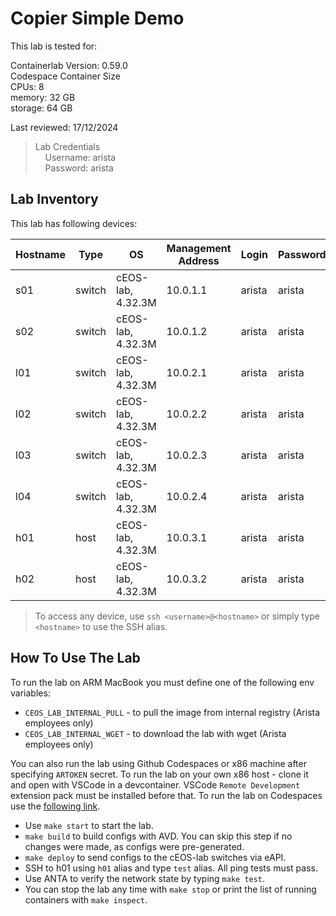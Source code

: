 # Copier Simple Demo

This lab is tested for:  

  Containerlab Version: 0.59.0  
  Codespace Container Size  
    CPUs: 8  
    memory: 32 GB  
    storage: 64 GB  

Last reviewed: 17/12/2024  

> Lab Credentials  
&nbsp;&nbsp;&nbsp;&nbsp;Username: arista  
&nbsp;&nbsp;&nbsp;&nbsp;Password: arista  

## Lab Inventory

This lab has following devices:

| Hostname | Type | OS | Management Address | Login | Password |
| -------- | ---- | -- | ------------------ | ----- | -------- |
| s01 | switch | cEOS-lab, 4.32.3M | 10.0.1.1 | arista | arista |
| s02 | switch | cEOS-lab, 4.32.3M | 10.0.1.2 | arista | arista |
| l01 | switch | cEOS-lab, 4.32.3M | 10.0.2.1 | arista | arista |
| l02 | switch | cEOS-lab, 4.32.3M | 10.0.2.2 | arista | arista |
| l03 | switch | cEOS-lab, 4.32.3M | 10.0.2.3 | arista | arista |
| l04 | switch | cEOS-lab, 4.32.3M | 10.0.2.4 | arista | arista |
| h01 | host | cEOS-lab, 4.32.3M | 10.0.3.1 | arista | arista |
| h02 | host | cEOS-lab, 4.32.3M | 10.0.3.2 | arista | arista |

> To access any device, use `ssh <username>@<hostname>` or simply type `<hostname>` to use the SSH alias.

## How To Use The Lab

To run the lab on ARM MacBook you must define one of the following env variables:

- `CEOS_LAB_INTERNAL_PULL` - to pull the image from internal registry (Arista employees only)
- `CEOS_LAB_INTERNAL_WGET` - to download the lab with wget (Arista employees only)

You can also run the lab using Github Codespaces or x86 machine after specifying `ARTOKEN` secret.
To run the lab on your own x86 host - clone it and open with VSCode in a devcontainer. VSCode `Remote Development` extension pack must be installed before that.
To run the lab on Codespaces use the [following link](https://codespaces.new/ankudinov/copier-simple-demo/tree/master?quickstart=1&devcontainer_path=.devcontainer%2Fdevcontainer.json).

- Use `make start` to start the lab.
- `make build` to build configs with AVD. You can skip this step if no changes were made, as configs were pre-generated.
- `make deploy` to send configs to the cEOS-lab switches via eAPI.
- SSH to h01 using `h01` alias and type `test` alias. All ping tests must pass.
- Use ANTA to verify the network state by typing `make test`.
- You can stop the lab any time with `make stop` or print the list of running containers with `make inspect`.
